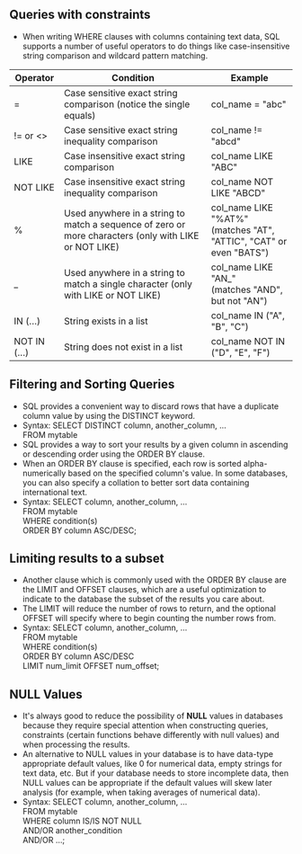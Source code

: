## Queries with constraints 
- When writing WHERE clauses with columns containing text data, SQL supports a number of useful operators to do things like case-insensitive string comparison and wildcard pattern matching.

| Operator | Condition | Example |
| --- | --- | --- |
| =	| Case sensitive exact string comparison (notice the single equals)| col_name = "abc" |
| != or <>|	Case sensitive exact string inequality comparison | col_name != "abcd" |
| LIKE | Case insensitive exact string comparison | col_name LIKE "ABC" |
| NOT LIKE | Case insensitive exact string inequality comparison | col_name NOT LIKE "ABCD" |
| % | Used anywhere in a string to match a sequence of zero or more characters (only with LIKE or NOT LIKE) |	col_name LIKE "%AT%" <br/> (matches "AT", "ATTIC", "CAT" or even "BATS") |
| _	| Used anywhere in a string to match a single character (only with LIKE or NOT LIKE)	| col_name LIKE "AN_" <br/> (matches "AND", but not "AN")|
| IN (…) | String exists in a list | col_name IN ("A", "B", "C") |
| NOT IN (…) | String does not exist in a list | col_name NOT IN ("D", "E", "F")

## Filtering and Sorting Queries 
- SQL provides a convenient way to discard rows that have a duplicate column value by using the DISTINCT keyword.
- Syntax: SELECT DISTINCT column, another_column, … <br/>
FROM mytable
-  SQL provides a way to sort your results by a given column in ascending or descending order using the ORDER BY clause.
-  When an ORDER BY clause is specified, each row is sorted alpha-numerically based on the specified column's value. In some databases, you can also specify a collation to better sort data containing international text.
-  Syntax: SELECT column, another_column, … <br/>
FROM mytable <br/>
WHERE condition(s) <br/>
ORDER BY column ASC/DESC;

## Limiting results to a subset 
- Another clause which is commonly used with the ORDER BY clause are the LIMIT and OFFSET clauses, which are a useful optimization to indicate to the database the subset of the results you care about.
- The LIMIT will reduce the number of rows to return, and the optional OFFSET will specify where to begin counting the number rows from.
- Syntax: SELECT column, another_column, … <br/>
FROM mytable <br/>
WHERE condition(s) <br/>
ORDER BY column ASC/DESC <br/>
LIMIT num_limit OFFSET num_offset;

## NULL Values 
- It's always good to reduce the possibility of **NULL** values in databases because they require special attention when constructing queries, constraints (certain functions behave differently with null values) and when processing the results.
- An alternative to NULL values in your database is to have data-type appropriate default values, like 0 for numerical data, empty strings for text data, etc. But if your database needs to store incomplete data, then NULL values can be appropriate if the default values will skew later analysis (for example, when taking averages of numerical data).
- Syntax: SELECT column, another_column, … <br/>
FROM mytable <br/>
WHERE column IS/IS NOT NULL <br/>
AND/OR another_condition <br/>
AND/OR …;

